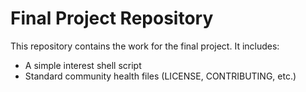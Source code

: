 # Final Project Repository

This repository contains the work for the final project. It includes:
- A simple interest shell script
- Standard community health files (LICENSE, CONTRIBUTING, etc.)
